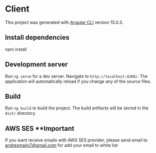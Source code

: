 # Client

This project was generated with [Angular CLI](https://github.com/angular/angular-cli) version 15.0.3.

## Install dependencies

npm install

## Development server

Run `ng serve` for a dev server. Navigate to `http://localhost:4200/`. The application will automatically reload if you change any of the source files.

## Build

Run `ng build` to build the project. The build artifacts will be stored in the `dist/` directory.

## AWS SES **Important
If you want receive emails with AWS SES provider, please send email to andresmajin7@gmail.com for add your email to white list
